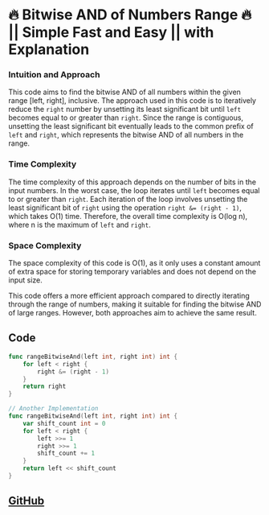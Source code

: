 # 🔥 Bitwise AND of Numbers Range 🔥 || Simple Fast and Easy || with Explanation

### Intuition and Approach

This code aims to find the bitwise AND of all numbers within the given range [left, right], inclusive. The approach used in this code is to iteratively reduce the `right` number by unsetting its least significant bit until `left` becomes equal to or greater than `right`. Since the range is contiguous, unsetting the least significant bit eventually leads to the common prefix of `left` and `right`, which represents the bitwise AND of all numbers in the range.

### Time Complexity

The time complexity of this approach depends on the number of bits in the input numbers. In the worst case, the loop iterates until `left` becomes equal to or greater than `right`. Each iteration of the loop involves unsetting the least significant bit of `right` using the operation `right &= (right - 1)`, which takes O(1) time. Therefore, the overall time complexity is O(log n), where n is the maximum of `left` and `right`.

### Space Complexity

The space complexity of this code is O(1), as it only uses a constant amount of extra space for storing temporary variables and does not depend on the input size.

This code offers a more efficient approach compared to directly iterating through the range of numbers, making it suitable for finding the bitwise AND of large ranges. However, both approaches aim to achieve the same result.

## Code

```go
func rangeBitwiseAnd(left int, right int) int {
    for left < right {
        right &= (right - 1)
    }
    return right
}

// Another Implementation
func rangeBitwiseAnd(left int, right int) int {
	var shift_count int = 0
	for left < right {
		left >>= 1
		right >>= 1
		shift_count += 1
	}
	return left << shift_count
}
```

## [GitHub](https://github.com/ayoubzulfiqar/leetcode)

